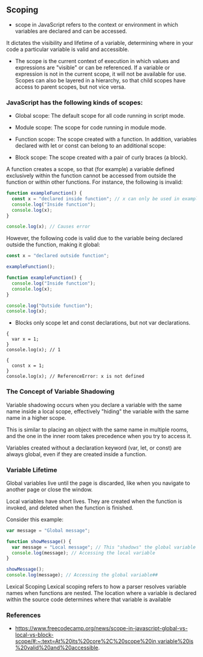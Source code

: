 ## Scoping
- scope in JavaScript refers to the context or environment in which variables are declared and can be accessed.

It dictates the visibility and lifetime of a variable, determining where in your code a particular variable is valid and accessible.

- The scope is the current context of execution in which values and expressions are "visible" or can be referenced. If a variable or expression is not in the current scope, it will not be available for use. Scopes can also be layered in a hierarchy, so that child scopes have access to parent scopes, but not vice versa.

### JavaScript has the following kinds of scopes:

- Global scope: The default scope for all code running in script mode.
- Module scope: The scope for code running in module mode.
- Function scope: The scope created with a function.
In addition, variables declared with let or const can belong to an additional scope:

- Block scope: The scope created with a pair of curly braces (a block).
  
A function creates a scope, so that (for example) a variable defined exclusively within the function cannot be accessed from outside the function or within other functions. For instance, the following is invalid:

```js
function exampleFunction() {
  const x = "declared inside function"; // x can only be used in exampleFunction
  console.log("Inside function");
  console.log(x);
}

console.log(x); // Causes error
```

However, the following code is valid due to the variable being declared outside the function, making it global:

```js
const x = "declared outside function";

exampleFunction();

function exampleFunction() {
  console.log("Inside function");
  console.log(x);
}

console.log("Outside function");
console.log(x);
```

- Blocks only scope let and const declarations, but not var declarations.

```
{
  var x = 1;
}
console.log(x); // 1
```

```
{
  const x = 1;
}
console.log(x); // ReferenceError: x is not defined
```

### The Concept of Variable Shadowing
Variable shadowing occurs when you declare a variable with the same name inside a local scope, effectively "hiding" the variable with the same name in a higher scope.

This is similar to placing an object with the same name in multiple rooms, and the one in the inner room takes precedence when you try to access it.

Variables created without a declaration keyword (var, let, or const) are always global, even if they are created inside a function.

### Variable Lifetime
Global variables live until the page is discarded, like when you navigate to another page or close the window.

Local variables have short lives. They are created when the function is invoked, and deleted when the function is finished.



Consider this example:
```js
var message = "Global message";

function showMessage() {
  var message = "Local message"; // This "shadows" the global variable
  console.log(message); // Accessing the local variable
}

showMessage();
console.log(message); // Accessing the global variable##
```

Lexical Scoping
Lexical scoping refers to how a parser resolves variable names when functions are nested. The location where a variable is declared within the source code determines where that variable is available

### References
- https://www.freecodecamp.org/news/scope-in-javascript-global-vs-local-vs-block-scope/#:~:text=At%20its%20core%2C%20scope%20in,variable%20is%20valid%20and%20accessible.